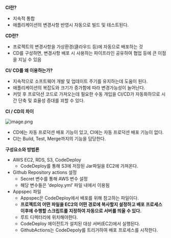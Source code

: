 **CI란?**

- 지속적 통합
- 애플리케이션의 변경사항 반영시 자동으로 빌드 및 테스트된다.

**CD란?**

- 프로젝트의 변경사항을 가상환경(클라우드 등)에 자동으로 배포하는 것
- CD를 구성하면, 변경사항 배포 시 사용하는 파이프라인 공유하여 협업 등에 큰 이점을 지닐 수 있음



**CI/ CD를 왜 이용하는가?** 

- 지속적으로 소프트웨어 개발 및 업데이트 주기를 유지하는데 도움이 된다.
- 애플리케이션의 복잡도와 크기가 증가함에 따라 변경가능성이 늘어난다.
- 커밋 후 프로덕션 코드로 가져오는데 필요한 수동 개입을 CI/CD가 자동화하므로 시간 단축 및 효율성 증대를 꾀할 수 있다.





**CI / CD의 차이**



![image.png](blob:file:///f2808854-61ed-4032-8ec6-a55517b1ba11)

- CD에는 자동 프로덕션 배포 기능이 있고, CI에는 자동 프로덕션 배포 기능이 없다. 
- CI는 Build, Test, Merge까지의 기능을 담당한다.





**구성요소와 방법론**

- AWS EC2, RDS, S3, CodeDeploy
  - CodeDeploy를 통해 S3에 저장된 Jar파일을 EC2에 가져온다.
- Github Repository actions 설정
  - Secret 변수를 통해 AWS 변수 설정
  - 해당 변수들은 ‘deploy.yml’ 파일 내에서 이용됨
- Appspec 파일
  - Appspec은 CodeDeploy에서 배포를 위해 참고하는 파일이다.
  - **프로젝트의 어떤 파일을 EC2의 어떤 경로에 복사할지 설정하고 배포 프로세스 이후에 수행할 스크립트를 지정하여 자동으로 서버를 띄울 수 있다.**
  - 루트 디렉터리에 위치해야한다.
  - CodeDeploy 에이전트가 설치된 대상 서버(EC2)에서 실행된다.
  - GithubActions는 CodeDepoly를 트리거하여 배포 프로세스를 시작한다.